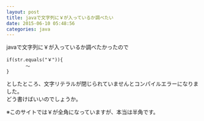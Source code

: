 ```yaml
---
layout: post
title: javaで文字列に￥が入っているか調べたい
date: 2015-06-10 05:48:56
categories: java
---
```

<p>javaで文字列に￥が入っているか調べたかったので</p>

<pre><code>if(str.equals("￥")){
       ～
}
</code></pre>

<p>としたところ、文字リテラルが閉じられていませんとコンパイルエラーになりました。<br>
どう書けばいいのでしょうか。</p>

<p>※このサイトでは￥が全角になっていますが、本当は半角です。</p>
